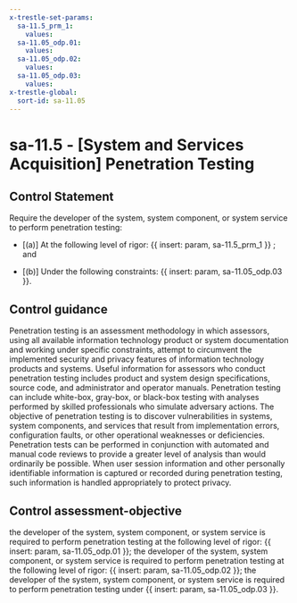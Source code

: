 ```yaml
---
x-trestle-set-params:
  sa-11.5_prm_1:
    values:
  sa-11.05_odp.01:
    values:
  sa-11.05_odp.02:
    values:
  sa-11.05_odp.03:
    values:
x-trestle-global:
  sort-id: sa-11.05
---
```


# sa-11.5 - \[System and Services Acquisition\] Penetration Testing

## Control Statement

Require the developer of the system, system component, or system service to perform penetration testing:

- \[(a)\] At the following level of rigor: {{ insert: param, sa-11.5_prm_1 }} ; and

- \[(b)\] Under the following constraints: {{ insert: param, sa-11.05_odp.03 }}.

## Control guidance

Penetration testing is an assessment methodology in which assessors, using all available information technology product or system documentation and working under specific constraints, attempt to circumvent the implemented security and privacy features of information technology products and systems. Useful information for assessors who conduct penetration testing includes product and system design specifications, source code, and administrator and operator manuals. Penetration testing can include white-box, gray-box, or black-box testing with analyses performed by skilled professionals who simulate adversary actions. The objective of penetration testing is to discover vulnerabilities in systems, system components, and services that result from implementation errors, configuration faults, or other operational weaknesses or deficiencies. Penetration tests can be performed in conjunction with automated and manual code reviews to provide a greater level of analysis than would ordinarily be possible. When user session information and other personally identifiable information is captured or recorded during penetration testing, such information is handled appropriately to protect privacy.

## Control assessment-objective

the developer of the system, system component, or system service is required to perform penetration testing at the following level of rigor: {{ insert: param, sa-11.05_odp.01 }};
the developer of the system, system component, or system service is required to perform penetration testing at the following level of rigor: {{ insert: param, sa-11.05_odp.02 }};
the developer of the system, system component, or system service is required to perform penetration testing under {{ insert: param, sa-11.05_odp.03 }}.
